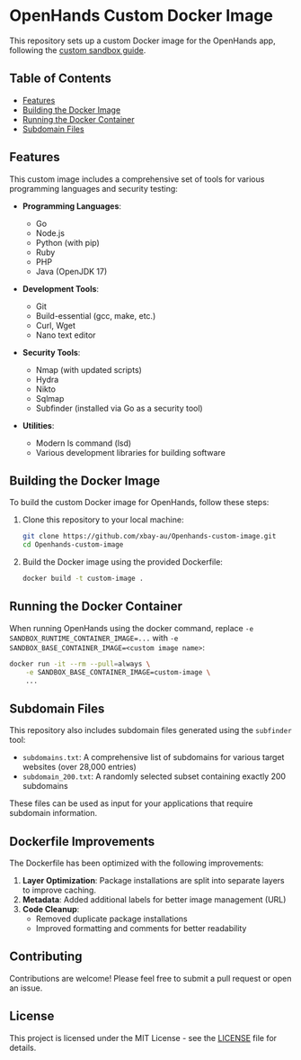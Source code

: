 

# OpenHands Custom Docker Image

This repository sets up a custom Docker image for the OpenHands app, following the [custom sandbox guide](https://docs.all-hands.dev/usage/how-to/custom-sandbox-guide).

## Table of Contents
- [Features](#features)
- [Building the Docker Image](#building-the-docker-image)
- [Running the Docker Container](#running-the-docker-container)
- [Subdomain Files](#subdomain-files)

## Features

This custom image includes a comprehensive set of tools for various programming languages and security testing:

- **Programming Languages**:
  - Go
  - Node.js
  - Python (with pip)
  - Ruby
  - PHP
  - Java (OpenJDK 17)

- **Development Tools**:
  - Git
  - Build-essential (gcc, make, etc.)
  - Curl, Wget
  - Nano text editor

- **Security Tools**:
  - Nmap (with updated scripts)
  - Hydra
  - Nikto
  - Sqlmap
  - Subfinder (installed via Go as a security tool)

- **Utilities**:
  - Modern ls command (lsd)
  - Various development libraries for building software

## Building the Docker Image

To build the custom Docker image for OpenHands, follow these steps:

1. Clone this repository to your local machine:
   ```bash
   git clone https://github.com/xbay-au/Openhands-custom-image.git
   cd Openhands-custom-image
   ```

2. Build the Docker image using the provided Dockerfile:
   ```bash
   docker build -t custom-image .
   ```

## Running the Docker Container

When running OpenHands using the docker command, replace `-e SANDBOX_RUNTIME_CONTAINER_IMAGE=...` with `-e SANDBOX_BASE_CONTAINER_IMAGE=<custom image name>`:

```bash
docker run -it --rm --pull=always \
    -e SANDBOX_BASE_CONTAINER_IMAGE=custom-image \
    ...
```

## Subdomain Files

This repository also includes subdomain files generated using the `subfinder` tool:

- `subdomains.txt`: A comprehensive list of subdomains for various target websites (over 28,000 entries)
- `subdomain_200.txt`: A randomly selected subset containing exactly 200 subdomains

These files can be used as input for your applications that require subdomain information.

## Dockerfile Improvements

The Dockerfile has been optimized with the following improvements:

1. **Layer Optimization**: Package installations are split into separate layers to improve caching.
2. **Metadata**: Added additional labels for better image management (URL)
3. **Code Cleanup**:
   - Removed duplicate package installations
   - Improved formatting and comments for better readability

## Contributing

Contributions are welcome! Please feel free to submit a pull request or open an issue.

## License

This project is licensed under the MIT License - see the [LICENSE](https://github.com/xbay-au/Openhands-custom-image/blob/main/LICENSE) file for details.

